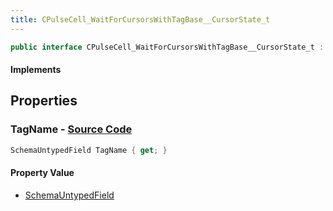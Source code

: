 ```yaml
---
title: CPulseCell_WaitForCursorsWithTagBase__CursorState_t
---
```


```csharp
public interface CPulseCell_WaitForCursorsWithTagBase__CursorState_t : ISchemaClass<CPulseCell_WaitForCursorsWithTagBase__CursorState_t>, ISchemaField, ISchemaClass, INativeHandle
```

#### Implements

## Properties

### **TagName** - [Source Code](https://github.com/swiftly-solution/swiftlys2/blob/main/managed/src/SwiftlyS2.Generated/Schemas/Interfaces/CPulseCell_WaitForCursorsWithTagBase__CursorState_t.cs#L17)

```csharp
SchemaUntypedField TagName { get; }
```

#### Property Value

- [SchemaUntypedField](/docs/api/shared/schemas/schemauntypedfield)


